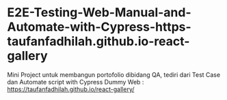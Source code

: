 # E2E-Testing-Web-Manual-and-Automate-with-Cypress-https-taufanfadhilah.github.io-react-gallery
Mini Project untuk membangun portofolio dibidang QA, tediri dari Test Case dan Automate script with Cypress
Dummy Web : https://taufanfadhilah.github.io/react-gallery/
